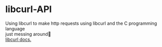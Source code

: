# libcurl-API
Using libcurl to make http requests using libcurl and the C programming language</br>
just messing around🤣</br>
<a href="https://curl.se/libcurl/c/libcurl.html"> libcurl docs.</a>
